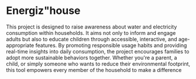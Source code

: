 # Energiz"house
 This project is designed to raise awareness about water and electricity consumption within households. It aims not only to inform and engage adults but also to educate children through accessible, interactive, and age-appropriate features. By promoting responsible usage habits and providing real-time insights into daily consumption, the project encourages families to adopt more sustainable behaviors together. Whether you're a parent, a child, or simply someone who wants to reduce their environmental footprint, this tool empowers every member of the household to make a difference
